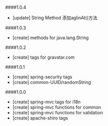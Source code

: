 ####1.0.4
* [update] String Method 添加aglinAt()方法

####1.0.3
* [create] methods for java.lang.String

####1.0.2
* [create] tags for gravatar.com

####1.0.1
* [create] spring-security tags
* [create] common-UUID/randomString

####1.0.0
* [create] spring-mvc tags for i18n
* [create] spring-mvc functions for common
* [create] spring-mvc functions for validation
* [create] apache-shiro tags 
